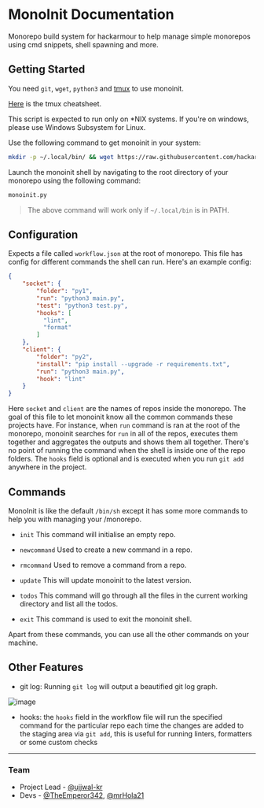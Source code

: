 # MonoInit Documentation

Monorepo build system for hackarmour to help manage simple monorepos using cmd snippets, shell spawning and more.

## Getting Started

You need `git`, `wget`, `python3` and [tmux](https://github.com/tmux/tmux/wiki) to use monoinit.

[Here](https://tmuxcheatsheet.com/) is the tmux cheatsheet.

This script is expected to run only on \*NIX systems. If you're on windows, please use Windows Subsystem for Linux.

Use the following command to get monoinit in your system:

```bash
mkdir -p ~/.local/bin/ && wget https://raw.githubusercontent.com/hackarmour/monoinit/main/main.py -O ~/.local/bin/monoinit.py && chmod +x ~/.local/bin/monoinit.py
```

Launch the monoinit shell by navigating to the root directory of your monorepo using the following command:

```bash
monoinit.py
```

> The above command will work only if `~/.local/bin` is in PATH.

## Configuration

Expects a file called `workflow.json` at the root of monorepo. This file has config for different commands the shell can run. Here's an example config:

```json
{
    "socket": {
        "folder": "py1",
        "run": "python3 main.py",
        "test": "python3 test.py",
        "hooks": [
          "lint",
          "format"
        ]
    },
    "client": {
        "folder": "py2",
        "install": "pip install --upgrade -r requirements.txt",
        "run": "python3 main.py",
        "hook": "lint"
    }
}
```

Here `socket` and `client` are the names of repos inside the monorepo. The goal of this file to let monoinit know all the common commands these projects have. For instance, when `run` command is ran at the root of the monorepo, monoinit searches for `run` in all of the repos, executes them together and aggregates the outputs and shows them all together. There's no point of running the command when the shell is inside one of the repo folders. The `hooks` field is optional and is executed when you run `git add` anywhere in the project.

## Commands

MonoInit is like the default `/bin/sh` except it has some more commands to help you with managing your /monorepo.

- `init`
  This command will initialise an empty repo.

- `newcommand`
  Used to create a new command in a repo.

- `rmcommand`
  Used to remove a command from a repo.

- `update`
  This will update monoinit to the latest version.

- `todos`
  This command will go through all the files in the current working directory and list all the todos.

- `exit`
  This command is used to exit the monoinit shell.

Apart from these commands, you can use all the other commands on your machine.

## Other Features

- git log: Running `git log` will output a beautified git log graph.

![image](https://user-images.githubusercontent.com/83999665/159155974-a5bf031b-3948-4759-93e4-2b5f1a32d144.png)

- hooks: the `hooks` field in the workflow file will run the specified command for the particular repo each time the changes are added to the staging area via `git add`, this is useful for running linters, formatters or some custom checks

---

### Team

- Project Lead - [@ujjwal-kr](https://github.com/ujjwal-kr)
- Devs - [@TheEmperor342](https://github.com/TheEmperor342), [@mrHola21](https://github.com/mrHola21)
